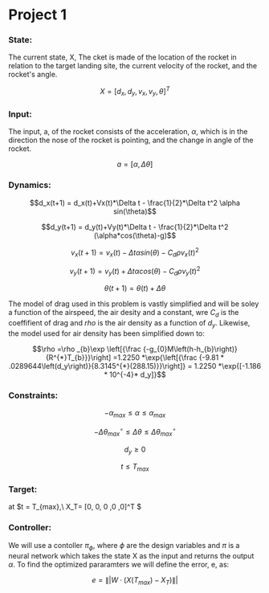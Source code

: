 # Project 1
### State: 

The current state, X, The cket is made of the  location of the rocket in relation to the target landing site, the current velocity of the rocket, and the rocket's angle.
 
$$X = [d_x, d_y, v_x, v_y, \theta]^T$$


### Input: 
The input, a, of the rocket consists of the acceleration, $\alpha$, which is in the direction the nose of the rocket is pointing, and the change in angle of the rocket.

$$a= [\alpha, \Delta \theta]$$

### Dynamics:

$$d_x(t+1) = d_x(t)+Vx(t)*\Delta t - \frac{1}{2}*\Delta t^2 \alpha sin(\theta)$$

$$d_y(t+1) = d_y(t)+Vy(t)*\Delta t - \frac{1}{2}*\Delta t^2 (\alpha*cos(\theta)-g)$$

$$v_x(t+1) = v_x(t)- \Delta t \alpha sin(\theta) - C_d \rho v_x(t)^2 $$

$$v_y(t+1) = v_y(t)+ \Delta t \alpha cos(\theta)- C_d \rho v_y(t)^2$$

$$\theta (t+1) = \theta (t) + \Delta \theta$$

The model of drag used in this problem is vastly simplified and will be soley a function of the airspeed, the air desity and a constant, wre $C_d$ is the coeffifient of drag and $rho$ is the air density as a function of $d_y$. Likewise, the model used for air density has been simplified down to:

$$\rho  =\rho _{b}\exp \left[{\frac {-g_{0}M\left(h-h_{b}\right)}{R^{*}T_{b}}}\right] =1.2250 *\exp{\left[{\frac {-9.81 * .0289644\left(d_y\right)}{8.3145^{*}(288.15)}}\right]} = 1.2250 *\exp{[-1.186 * 10^{-4}* d_y]}$$

### Constraints:

$$ -\alpha_{max} \leq \alpha \leq \alpha_{max} $$

$$ -\Delta\theta_{max} ^{\circ} \leq \Delta\theta \leq \Delta\theta_{max}^{\circ} $$

$$ d_y \geq 0 $$

$$ t \leq T_{max} $$

### Target: 
at $t = T_{max},\ X_T= [0, 0, 0 ,0 ,0]^T $

### Controller:

We will use a contoller $\pi_\phi$, where $\phi$ are the design variables and $\pi$ is a neural network which takes the state X as the input and returns the output $\alpha$. To find the optimized pararamters we will define the error, e, as:

$$ e = \|| W \cdot (X(T_{max}) - X_T) \||$$
